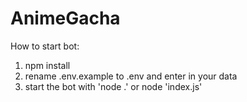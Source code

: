 # AnimeGacha

How to start bot:
1. npm install
2. rename .env.example to .env and enter in your data
3. start the bot with 'node .' or node 'index.js'
